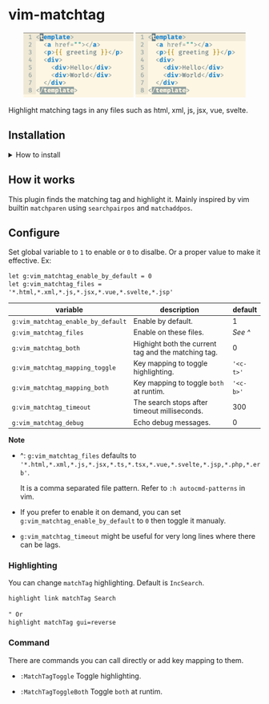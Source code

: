 # vim-matchtag

<p align="center">
<img alt="screenshot" src="https://raw.githubusercontent.com/leafOfTree/leafOfTree.github.io/master/vim_matchtag_single.png" width="220" />
<img alt="screenshot" src="https://raw.githubusercontent.com/leafOfTree/leafOfTree.github.io/master/vim_matchtag_single.png" width="220" />
</p>

Highlight matching tags in any files such as html, xml, js, jsx, vue, svelte.

## Installation

<details>
<summary><a>How to install</a></summary>

- [VundleVim][2]

        Plugin 'leafOfTree/vim-matchtag'

- [vim-pathogen][5]

        cd ~/.vim/bundle && \
        git clone https://github.com/leafOfTree/vim-matchtag --depth 1

- [vim-plug][7]

        Plug 'leafOfTree/vim-matchtag'
        :PlugInstall

- Or manually, clone this plugin to `path/to/this_plugin`, and add it to `rtp` in vimrc

        set rtp+=path/to/this_plugin

<br />
</details>

## How it works

This plugin finds the matching tag and highlight it. Mainly inspired by vim builtin `matchparen` using `searchpairpos` and `matchaddpos`.

## Configure

Set global variable to `1` to enable or `0` to disalbe. Or a proper value to make it effective. Ex:

    let g:vim_matchtag_enable_by_default = 0
    let g:vim_matchtag_files = '*.html,*.xml,*.js,*.jsx,*.vue,*.svelte,*.jsp'

| variable                           | description                                         | default   |
|------------------------------------|-----------------------------------------------------|-----------|
| `g:vim_matchtag_enable_by_default` | Enable by default.                                  | 1         |
| `g:vim_matchtag_files`             | Enable on these files.                              | *See ^*   |
| `g:vim_matchtag_both`              | Highight both the current tag and the matching tag. | 0         |
| `g:vim_matchtag_mapping_toggle`    | Key mapping to toggle highlighting.                 | `'<c-t>'` |
| `g:vim_matchtag_mapping_both`      | Key mapping to toggle `both` at runtim.             | `'<c-b>'` |
| `g:vim_matchtag_timeout`           | The search stops after timeout milliseconds.        | 300       |
| `g:vim_matchtag_debug`             | Echo debug messages.                                | 0         |

**Note**

- ^: `g:vim_matchtag_files` defaults to `'*.html,*.xml,*.js,*.jsx,*.ts,*.tsx,*.vue,*.svelte,*.jsp,*.php,*.erb'`.

    It is a comma separated file pattern. Refer to `:h autocmd-patterns` in vim.

- If you prefer to enable it on demand, you can set `g:vim_matchtag_enable_by_default` to `0` then toggle it manualy.

- `g:vim_matchtag_timeout` might be useful for very long lines where there can be lags.

### Highlighting

You can change `matchTag` highlighting. Default is `IncSearch`.

```vim
highlight link matchTag Search

" Or
highlight matchTag gui=reverse
```

### Command

There are commands you can call directly or add key mapping to them.

- `:MatchTagToggle` Toggle highlighting.

- `:MatchTagToggleBoth` Toggle `both` at runtim.

